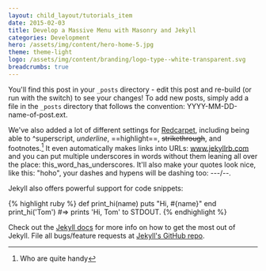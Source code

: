 ```yaml
---
layout: child_layout/tutorials_item
date: 2015-02-03
title: Develop a Massive Menu with Masonry and Jekyll
categories: Development
hero: /assets/img/content/hero-home-5.jpg
theme: theme-light
logo: /assets/img/content/branding/logo-type--white-transparent.svg
breadcrumbs: true
---
```


You'll find this post in your `_posts` directory - edit this post and re-build
(or run with the switch) to see your changes! To add new posts, simply add
a file in the `_posts` directory that follows the convention:
YYYY-MM-DD-name-of-post.ext.

We've also added a lot of different settings for [Redcarpet][redcarpet],
including being able to ^superscript, _underline_, ==highlight==,
~~strikethrough~~, and footnotes.[^1] It even automatically makes links into
URLs: www.jekyllrb.com and you can put multiple underscores in words without
them leaning all over the place: this_word_has_underscores. It'll also make your
quotes look nice, like this: "hoho", your dashes and hypens will be dashing too:
---/--.

Jekyll also offers powerful support for code snippets:

{% highlight ruby %}
def print_hi(name)
  puts "Hi, #{name}"
end
print_hi('Tom')
#=> prints 'Hi, Tom' to STDOUT.
{% endhighlight %}

Check out the [Jekyll docs][jekyll] for more info on how to get the most out of
Jekyll. File all bugs/feature requests at [Jekyll's GitHub repo][jekyll-gh].

[redcarpet]: https://github.com/vmg/redcarpet
[jekyll-gh]: https://github.com/jekyll/jekyll
[jekyll]:    http://jekyllrb.com/docs/home/
[^1]: Who are quite handy
